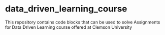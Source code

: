 # data_driven_learning_course
This repository contains code blocks that can be used to solve Assignments for Data Driven Learning course offered at Clemson University
